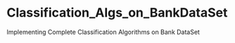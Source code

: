 # Classification_Algs_on_BankDataSet
Implementing Complete Classification Algorithms on Bank DataSet
